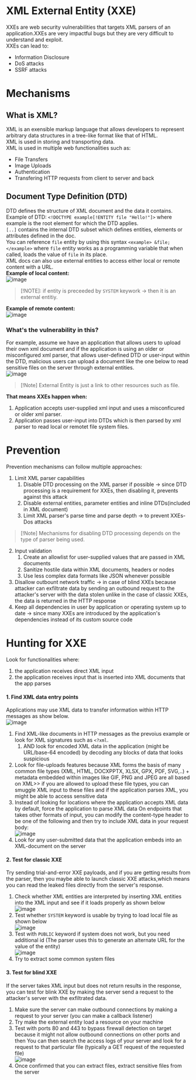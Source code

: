 # XML External Entity (XXE)
XXEs are web security vulnerabilities that targets XML parsers of an application.XXEs are very impactful bugs but they are very difficult to understand and exploit.</br>
XXEs can lead to:</br>
- Information Disclosure
- DoS attacks
- SSRF attacks</br>

# Mechanisms
## What is XML?
XML is an exensible markup language that allows developers to represent arbitrary data structures in a tree-like format like that of HTML.</br>
XML is used in storing and transporting data.</br>
XML is used in multiple web functionalities such as:</br>
- File Transfers
- Image Uploads
- Authentication
- Transfering HTTP requests from client to server and back</br>

## Document Type Definition (DTD)
DTD defines the structure of XML document and the data it contains. </br>
Example of DTD: `<!DOCTYPE example[!ENTITY file "Hello!"]>` where example is the root element for which the DTD applies.</br>
`[..]` contains the internal DTD subset which defines entities, elements or attributes defined in the doc. </br> 
You can reference `file` entity by using this syntax `<example> &file; </example>` where `file` entity works as a programming variable that when called, loads the value of `file` in its place.</br>
XML docs can also use external entities to access either local or remote content with a URL.</br>
**Example of local content:** </br>
![image](https://github.com/user-attachments/assets/70cac180-8e0b-4656-a960-bec97d31d6b2)</br>
>[!NOTE]: if entity is preceeded by `SYSTEM` keywork -> then it is an external entitiy.</br>

**Example of remote content:** </br>
![image](https://github.com/user-attachments/assets/e31a0bd9-c227-4f21-8307-1ab788cbdb2f)</br>
### What's the vulnerability in this?
For example, assume we have an application that allows users to upload their own xml document and if the application is using an older or misconfigured xml parser, that allows user-defined DTD or user-input within the DTD, malicious users can upload a document like the one below to read sensitive files on the server through external entities.</br>
![image](https://github.com/user-attachments/assets/53103ef4-5a14-4699-ab32-3df91281885b)</br>
>[!Note] External Entity is just a link to other resources such as file.</br>

**That means XXEs happen when:**
1. Application accepts user-supplied xml input and uses a misconficured or older xml parser.
2. Application passes user-input into DTDs which is then parsed by xml parser to read local or remotet file system files.</br>
# Prevention
Prevention mechanisms can follow multiple approaches:</br>
1. Limit XML parser capabilities
    1. Disable DTD processing on the XML parser if possible -> since DTD processing is a requirement for XXEs, then disabling it, prevents against this attack
    2. Disable external entities, parameter entities and inline DTDs(included in XML document)
    3. Limit XML parser's parse time and parse depth -> to prevent XXEs-Dos attacks 
>[!Note] Mechanisms for disabling DTD processing depends on the type of parser being used.</br>

2. Input validation
    1. Create an allowlist for user-supplied values that are passed in XML documents
    2. Sanitize hostile data within XML documents, headers or nodes
    3. Use less complex data formats like JSON whenever possible
3. Disallow outbount network traffic -> in case of blind XXEs because attacker can exfiltrate data by sending an outbound request to the attacker's server with the data stolen unlike in the case of classic XXEs, the data is returned in the HTTP response
4. Keep all dependencies in user by application or operating system up to date -> since many XXEs are introduced by the application's dependencies instead of its custom source code
# Hunting for XXE
Look for functionalities where:
1. the application receives direct XML input
2. the application receives input that is inserted into XML documents that the app parses</br>

#### 1. Find XML data entry points
Applications may use XML data to transfer information within HTTP messages as show below.</br>
![image](https://github.com/user-attachments/assets/81099945-d2c1-4cca-b77c-a0d659836311)</br>
1. Find XML-like documents in HTTP messages as the prevoius example or look for XML signatures such as  `<?xml`.
    1. AND look for encoded XML data in the application (might be URL/base-64 encoded) by decoding any blocks of data that looks suspicious
2. Look for file-uploads features because XML forms the basis of many common file types (XML, HTML, DOCXPPTX, XLSX, GPX, PDF, SVG,..) + metadata embedded within images like GIF, PNG and JPEG are all based on XML>> if you are allowed to upload these file types, you can smuggle XML input to these files and if the application parses XML, you might be able to access sensitive data 
3. Instead of looking for locations where the application accepts XML data by default, force the application to parse XML data
   On endpoints that takes other formats of input, you can modify the content-type header to be one of the following and then try to include XML data in your request body:</br>![image](https://github.com/user-attachments/assets/96fd5264-61b6-4d0f-83ff-75cf2c10d407)</br>
4. Look for any user-submitted data that the application embeds into an XML-document on the server</br>
#### 2. Test for classic XXE
Try sending trial-and-error XXE payloads, and if you are getting results from the parser, then you maybe able to launch classic XXE attacks,which means you can read the leaked files directly from the server's response.</br>
1. Check whether XML entities are interpreted by inserting XML entities into the XML input and see if it loads properly as shown below</br>![image](https://github.com/user-attachments/assets/19338ddd-7c14-4657-922a-227c6e57dbc3)</br>
2. Test whether `SYSTEM` keyword is usable by trying to load local file as shown below</br>![image](https://github.com/user-attachments/assets/4fe9cdd7-6527-40c7-a65c-7182d6de4628)</br>
3. Test with `PUBLIC` keyword if system does not work, but you need additional id (The parser uses this to generate an alternate URL for the value of the entity) </br>![image](https://github.com/user-attachments/assets/6fe85528-25f1-4acf-a7c6-bf11538b8eea)</br>
4. Try to extract some common system files
#### 3. Test for blind XXE
If the server takes XML input but does not return results in the response, you can test for blink XXE by making the server send a request to the attacker's server with the exfiltrated data.</br>
1. Make sure the server can make outbound connections by making a request to your server (you can make a callback listener)
2. Try make the external entity load a resource on your machine
3. Test with ports 80 and 443 to bypass firewall detection on target because it might not allow outbound connections on other ports and then You can then search the access logs of your server and look for a request
to that particular file (typically a GET request of the requested file)</br>![image](https://github.com/user-attachments/assets/184051f7-beab-435f-8b56-81f60f8cbf4a)</br>
4. Once confirmed that you can extract files, extract sensitive files from the server</br>
 
